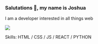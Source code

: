 ### Salutations 👋, my name is Joshua
I am a developer interested in all things web


![](https://media.giphy.com/media/QWkuGmMgphvmE/giphy.gif)

Skills: HTML / CSS / JS / REACT / PYTHON

